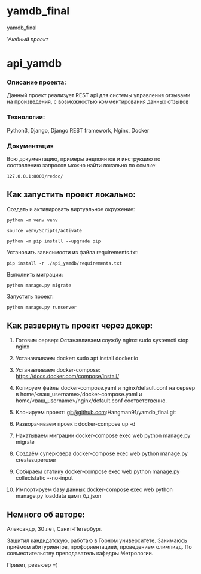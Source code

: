 # yamdb_final
yamdb_final

*Учебный проект*

# api_yamdb
### Описание проекта:

Данный проект реализует REST api для системы управления отзывами на произведения,
с возможностью комментирования данных отзывов

### Технологии:

Python3, Django, Django REST framework, Nginx, Docker

### Документация

Всю документацию, примеры эндпоинтов и инструкцию по составлению запросов можно найти локально по ссылке:

```
127.0.0.1:8000/redoc/
```


## Как запустить проект локально:

Cоздать и активировать виртуальное окружение:

```
python -m venv venv
```

```
source venv/Scripts/activate
```

```
python -m pip install --upgrade pip
```

Установить зависимости из файла requirements.txt:

```
pip install -r ./api_yamdb/requirements.txt
```

Выполнить миграции:

```
python manage.py migrate
```

Запустить проект:

```
python manage.py runserver
```

## Как развернуть проект через докер:

1. Готовим сервер:
Останавливаем службу nginx:
sudo systemctl stop nginx 

2. Устанавливаем docker:
sudo apt install docker.io 

3. Устанавливаем docker-compose:
https://docs.docker.com/compose/install/

4. Копируем файлы docker-compose.yaml и nginx/default.conf на сервер в home/<ваш_username>/docker-compose.yaml и home/<ваш_username>/nginx/default.conf соответственно.

5. Клонируем проект:
git@github.com:Hangman91/yamdb_final.git

6. Разворачиваем проект: 
docker-compose up -d

7. Накатываем миграции
docker-compose exec web python manage.py migrate

7. Создаём суперюзера
docker-compose exec web python manage.py createsuperuser

8. Собираем статику
docker-compose exec web python manage.py collectstatic --no-input 

9. Импортируем базу данных
docker-compose exec web python manage.py loaddata дамп_бд.json


## Немного об авторе:
Александр, 30 лет, Санкт-Петербург.

Защитил  кандидатскую, работаю в Горном университете. 
Занимаюсь приёмом абитуриентов, профориентацией, проведением олимпиад. 
По совместительству преподаватель кафедры Метрологии.

Привет, ревьюер =)
